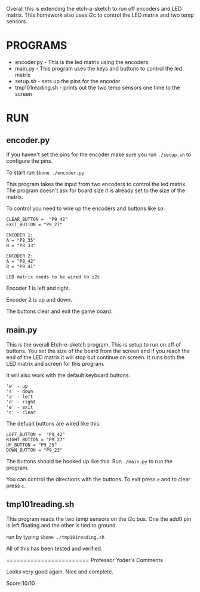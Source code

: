 Overall this is extending the etch-a-sketch to run off encoders and LED matrix. 
This homework also uses i2c to control the LED matrix and two temp sensors.

# PROGRAMS
* encoder.py - This is the led matrix using the encoders.
* main.py - This program uses the keys and buttons to control the led matrix
* setup.sh - sets up the pins for the encoder
* tmp101reading.sh - prints out the two temp sensors one time to the screen

# RUN
## encoder.py
If you haven't set the pins for the encoder make sure you run `./setup.sh` to configure the pins.

To start run `$bone ./encoder.py`

This program takes the input from two encoders to control the led matrix.
The program doesn't ask for board size it is already set to the size of the matrix.

To control you need to wire up the encoders and buttons like so:
```
CLEAR_BUTTON =  "P9_42"
EXIT_BUTTON = "P9_27"

ENCODER 1:
A = "P8_35"
B = "P8_33"

ENCODER 2:
A = "P8_42"
B = "P8_41"

LED matrix needs to be wired to i2c
```

Encoder 1 is left and right.

Encoder 2 is up and down.

The buttons clear and exit the game board.

## main.py
This is the overall Etch-e-sketch program. This is setup to run on off of buttons.
You set the size of the board from the screen and if you reach the end of the LED matrix it will stop
but continue on screen. It runs both the LED matrix and screen for this program.

It will also work with the default keyboard buttons:
```
'w' - up
's' - down
'a' - left
'd' - right
'e' - exit
'c' - clear
```

The defualt buttons are wired like this:
```
LEFT_BUTTON =  "P9_42"
RIGHT_BUTTON = "P9_27"
UP_BUTTON = "P9_25"
DOWN_BUTTON = "P9_23"
```
The buttons should be hooked up like this. Run `./main.py` to run the program.

You can control the directions with the buttons. To exit press `e` and to clear
press `c`.

## tmp101reading.sh
This program reads the two temp sensors on the i2c bus. One the add0 pin is left floating
and the other is tied to ground. 

run by typing `$bone ./tmp101reading.sh`

All of this has been tested and verified. 

========================
Professor Yoder's Comments

Looks very good again.  Nice and complete.

Score:10/10